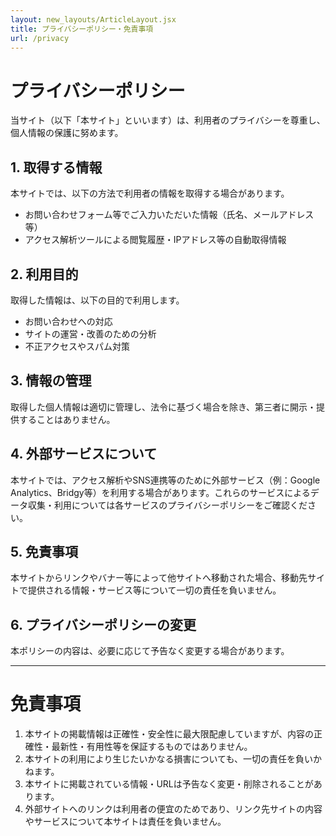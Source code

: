 ```yaml
---
layout: new_layouts/ArticleLayout.jsx
title: プライバシーポリシー・免責事項
url: /privacy
---
```


# プライバシーポリシー

当サイト（以下「本サイト」といいます）は、利用者のプライバシーを尊重し、個人情報の保護に努めます。

## 1. 取得する情報
本サイトでは、以下の方法で利用者の情報を取得する場合があります。
- お問い合わせフォーム等でご入力いただいた情報（氏名、メールアドレス等）
- アクセス解析ツールによる閲覧履歴・IPアドレス等の自動取得情報

## 2. 利用目的
取得した情報は、以下の目的で利用します。
- お問い合わせへの対応
- サイトの運営・改善のための分析
- 不正アクセスやスパム対策

## 3. 情報の管理
取得した個人情報は適切に管理し、法令に基づく場合を除き、第三者に開示・提供することはありません。

## 4. 外部サービスについて
本サイトでは、アクセス解析やSNS連携等のために外部サービス（例：Google Analytics、Bridgy等）を利用する場合があります。これらのサービスによるデータ収集・利用については各サービスのプライバシーポリシーをご確認ください。

## 5. 免責事項
本サイトからリンクやバナー等によって他サイトへ移動された場合、移動先サイトで提供される情報・サービス等について一切の責任を負いません。

## 6. プライバシーポリシーの変更
本ポリシーの内容は、必要に応じて予告なく変更する場合があります。

---

# 免責事項

1. 本サイトの掲載情報は正確性・安全性に最大限配慮していますが、内容の正確性・最新性・有用性等を保証するものではありません。
2. 本サイトの利用により生じたいかなる損害についても、一切の責任を負いかねます。
3. 本サイトに掲載されている情報・URLは予告なく変更・削除されることがあります。
4. 外部サイトへのリンクは利用者の便宜のためであり、リンク先サイトの内容やサービスについて本サイトは責任を負いません。
